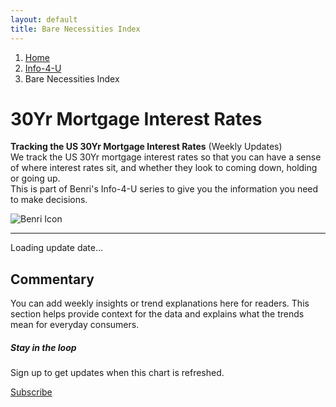 ```yaml
---
layout: default
title: Bare Necessities Index
---
```

<main>
  <div class="container py-5">
        <!-- Breadcrumb Navigation -->
    <nav aria-label="breadcrumb">
      <ol class="breadcrumb">
        <li class="breadcrumb-item"><a href="/">Home</a></li>
        <li class="breadcrumb-item"><a href="/info">Info-4-U</a></li>
        <li class="breadcrumb-item active" aria-current="page">Bare Necessities Index</li>
      </ol>
    </nav>
    <!-- Intro Row with Icon -->
    <div class="row align-items-center mb-4">
      <div class="col-md-8">
        <h1>30Yr Mortgage Interest Rates</h1>
        <p class="fs-5">
          <b>Tracking the US 30Yr Mortgage Interest Rates</b> (Weekly Updates)<br>
          We track the US 30Yr mortgage interest rates so that you can have a sense of where interest rates sit, and whether they look to coming down, holding or going up.</br>
          This is part of Benri's Info-4-U series to give you the information you need to make decisions.
        </p>
      </div>
      <div class="col-md-4 text-center">
        <!-- Large Bootstrap Icon -->
       <img src="/benri/benri_icon.png" alt="Benri Icon" class="img-fluid" style="max-width: 150px; height: auto;">
      </div>
    </div>
    <hr class="col-3 col-md-2 mb-5">    
    <!-- Chart Section -->
    <div class="row g-5">
      <div class="col-12">
        <div class="card shadow-sm mb-3">
          <div class="card-body">
            <canvas id="bareChart" height="140"></canvas>
          </div>
        </div>
        <p id="last-updated" class="text-center small text-muted">Loading update date…</p>
      </div>
    </div>    
    <!-- Commentary Section -->
    <div class="row g-5 mt-2">
      <div class="col-md-6">
        <h2>Commentary</h2>
        <p>You can add weekly insights or trend explanations here for readers. This section helps provide context for the data and explains what the trends mean for everyday consumers.</p>
      </div>
      <div class="col-md-6">
        <div class="card bg-light border-0">
          <div class="card-body text-center">
            <h5 class="card-title">Stay in the loop</h5>
            <p class="card-text">Sign up to get updates when this chart is refreshed.</p>
            <a href="#" class="btn btn-primary">Subscribe</a>
          </div>
        </div>
      </div>
    </div>
  </div>
</main>
<!-- Chart.js & data loader -->
<script src="https://cdn.jsdelivr.net/npm/chart.js"></script>
<script>
  const SHEET_URL = 'https://docs.google.com/spreadsheets/d/e/2PACX-1vT5nPX2me4c9zl6MoS8lCPC1cirRMbTfU-hnAWhSX---JNatc5eEkPQPO0IYJouhmDueskUa_sX5ssa/pub?gid=1263993722&single=true&output=csv';
  fetch(SHEET_URL)
    .then(response => response.text())
    .then(csv => {
      const rows = csv.trim().split('\n').slice(1);
      const labels = [];
      const values = [];
      rows.forEach(row => {
        const [date, value] = row.split(',');
        labels.push(date);
        values.push(parseFloat(value));
      });
      document.getElementById("last-updated").textContent = `Last updated: ${labels[labels.length - 1]}`;
      const ctx = document.getElementById('bareChart').getContext('2d');
      new Chart(ctx, {
        type: 'line',
        data: {
          labels: labels,
          datasets: [{
            label: 'Bare Necessities Index',
            data: values,
            borderColor: '#0d6efd',
            backgroundColor: 'rgba(13, 110, 253, 0.1)',
            borderWidth: 2,
            pointRadius: 2,
            fill: true,
            tension: 0.3
          }]
        },
        options: {
          responsive: true,
          scales: {
            y: {
              beginAtZero: false,
              suggestedMin: Math.min(...values) - 2,
              title: {
                display: true,
                text: 'Index (Jan 2020 = 100)'
              }
            },
            x: {
              title: {
                display: true,
                text: 'Date'
              }
            }
          },
          plugins: {
            legend: { display: false },
            tooltip: {
              callbacks: {
                label: context => `${context.parsed.y.toFixed(1)}`
              }
            }
          }
        }
      });
    })
    .catch(err => {
      document.getElementById("last-updated").textContent = "Error loading data.";
      console.error('Error fetching sheet:', err);
    });
</script>

